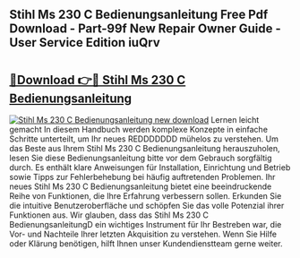 ## Stihl Ms 230 C Bedienungsanleitung Free Pdf Download - Part-99f New Repair Owner Guide - User Service Edition iuQrv

# <h2><a href="http://df044j.blite.top/?on=Stihl+Ms+230+C+Bedienungsanleitung">🔗Download 👉🔴 Stihl Ms 230 C Bedienungsanleitung</a></h2>

[![Stihl Ms 230 C Bedienungsanleitung new download](https://i.imgur.com/lujVjoI.png)](http://df044j.blite.top/?on=Stihl+Ms+230+C+Bedienungsanleitung)
Lernen leicht gemacht In diesem Handbuch werden komplexe Konzepte in einfache Schritte unterteilt, um Ihr neues REDDDDDDD mühelos zu verstehen. Um das Beste aus Ihrem Stihl Ms 230 C Bedienungsanleitung herauszuholen, lesen Sie diese Bedienungsanleitung bitte vor dem Gebrauch sorgfältig durch. Es enthält klare Anweisungen für Installation, Einrichtung und Betrieb sowie Tipps zur Fehlerbehebung bei häufig auftretenden Problemen. Ihr neues Stihl Ms 230 C Bedienungsanleitung bietet eine beeindruckende Reihe von Funktionen, die Ihre Erfahrung verbessern sollen. Erkunden Sie die intuitive Benutzeroberfläche und schöpfen Sie das volle Potenzial ihrer Funktionen aus. Wir glauben, dass das Stihl Ms 230 C BedienungsanleitungD ein wichtiges Instrument für Ihr Bestreben war, die Vor- und Nachteile Ihrer letzten Akquisition zu verstehen. Wenn Sie Hilfe oder Klärung benötigen, hilft Ihnen unser Kundendienstteam gerne weiter.
